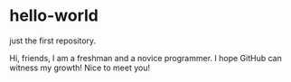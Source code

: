 # hello-world
just the first repository.

Hi, friends, I am a freshman and a novice programmer. 
I hope GitHub can witness my growth! Nice to meet you!
